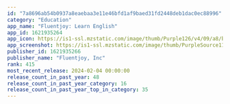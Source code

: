 ```yaml
---
id: "7a8696ab54b0937a8eaebaa3e11e46bfd1af9baed31fd2448deb1dac0ec88996"
category: "Education"
app_name: "Fluentjoy: Learn English"
app_id: 1621935264
app_icon: https://is1-ssl.mzstatic.com/image/thumb/Purple126/v4/09/a8/b4/09a8b435-7932-26b9-c7ab-772f4a9daf8a/AppIcon-0-0-1x_U007emarketing-0-10-0-85-220.png/1024x1024bb.png
app_screenshot: https://is1-ssl.mzstatic.com/image/thumb/PurpleSource116/v4/09/d6/55/09d65579-6f06-f173-5c50-66fe4fa920c2/c75d2f21-b6cc-4e0a-9909-3727b9c8e31e_1242x2688.jpg/1242x2688bb.png
publisher_id: 1621935266
publisher_name: "Fluentjoy, Inc"
rank: 415
most_recent_release: 2024-02-04 00:00:00
release_count_in_past_year: 48
release_count_in_past_year_category: 16
release_count_in_past_year_top_in_category: 35
---
```

